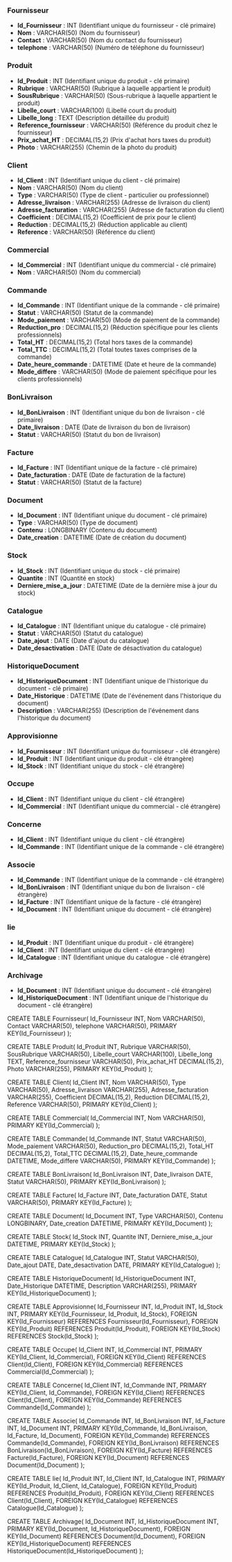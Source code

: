 ### Fournisseur
- **Id_Fournisseur** : INT (Identifiant unique du fournisseur - clé primaire)
- **Nom** : VARCHAR(50) (Nom du fournisseur)
- **Contact** : VARCHAR(50) (Nom du contact du fournisseur)
- **telephone** : VARCHAR(50) (Numéro de téléphone du fournisseur)

### Produit
- **Id_Produit** : INT (Identifiant unique du produit - clé primaire)
- **Rubrique** : VARCHAR(50) (Rubrique à laquelle appartient le produit)
- **SousRubrique** : VARCHAR(50) (Sous-rubrique à laquelle appartient le produit)
- **Libelle_court** : VARCHAR(100) (Libellé court du produit)
- **Libelle_long** : TEXT (Description détaillée du produit)
- **Reference_fournisseur** : VARCHAR(50) (Référence du produit chez le fournisseur)
- **Prix_achat_HT** : DECIMAL(15,2) (Prix d'achat hors taxes du produit)
- **Photo** : VARCHAR(255) (Chemin de la photo du produit)

### Client
- **Id_Client** : INT (Identifiant unique du client - clé primaire)
- **Nom** : VARCHAR(50) (Nom du client)
- **Type** : VARCHAR(50) (Type de client - particulier ou professionnel)
- **Adresse_livraison** : VARCHAR(255) (Adresse de livraison du client)
- **Adresse_facturation** : VARCHAR(255) (Adresse de facturation du client)
- **Coefficient** : DECIMAL(15,2) (Coefficient de prix pour le client)
- **Reduction** : DECIMAL(15,2) (Réduction applicable au client)
- **Reference** : VARCHAR(50) (Référence du client)

### Commercial
- **Id_Commercial** : INT (Identifiant unique du commercial - clé primaire)
- **Nom** : VARCHAR(50) (Nom du commercial)

### Commande
- **Id_Commande** : INT (Identifiant unique de la commande - clé primaire)
- **Statut** : VARCHAR(50) (Statut de la commande)
- **Mode_paiement** : VARCHAR(50) (Mode de paiement de la commande)
- **Reduction_pro** : DECIMAL(15,2) (Réduction spécifique pour les clients professionnels)
- **Total_HT** : DECIMAL(15,2) (Total hors taxes de la commande)
- **Total_TTC** : DECIMAL(15,2) (Total toutes taxes comprises de la commande)
- **Date_heure_commande** : DATETIME (Date et heure de la commande)
- **Mode_differe** : VARCHAR(50) (Mode de paiement spécifique pour les clients professionnels)

### BonLivraison
- **Id_BonLivraison** : INT (Identifiant unique du bon de livraison - clé primaire)
- **Date_livraison** : DATE (Date de livraison du bon de livraison)
- **Statut** : VARCHAR(50) (Statut du bon de livraison)

### Facture
- **Id_Facture** : INT (Identifiant unique de la facture - clé primaire)
- **Date_facturation** : DATE (Date de facturation de la facture)
- **Statut** : VARCHAR(50) (Statut de la facture)

### Document
- **Id_Document** : INT (Identifiant unique du document - clé primaire)
- **Type** : VARCHAR(50) (Type de document)
- **Contenu** : LONGBINARY (Contenu du document)
- **Date_creation** : DATETIME (Date de création du document)

### Stock
- **Id_Stock** : INT (Identifiant unique du stock - clé primaire)
- **Quantite** : INT (Quantité en stock)
- **Derniere_mise_a_jour** : DATETIME (Date de la dernière mise à jour du stock)

### Catalogue
- **Id_Catalogue** : INT (Identifiant unique du catalogue - clé primaire)
- **Statut** : VARCHAR(50) (Statut du catalogue)
- **Date_ajout** : DATE (Date d'ajout du catalogue)
- **Date_desactivation** : DATE (Date de désactivation du catalogue)

### HistoriqueDocument
- **Id_HistoriqueDocument** : INT (Identifiant unique de l'historique du document - clé primaire)
- **Date_Historique** : DATETIME (Date de l'événement dans l'historique du document)
- **Description** : VARCHAR(255) (Description de l'événement dans l'historique du document)

### Approvisionne
- **Id_Fournisseur** : INT (Identifiant unique du fournisseur - clé étrangère)
- **Id_Produit** : INT (Identifiant unique du produit - clé étrangère)
- **Id_Stock** : INT (Identifiant unique du stock - clé étrangère)

### Occupe
- **Id_Client** : INT (Identifiant unique du client - clé étrangère)
- **Id_Commercial** : INT (Identifiant unique du commercial - clé étrangère)

### Concerne
- **Id_Client** : INT (Identifiant unique du client - clé étrangère)
- **Id_Commande** : INT (Identifiant unique de la commande - clé étrangère)

### Associe
- **Id_Commande** : INT (Identifiant unique de la commande - clé étrangère)
- **Id_BonLivraison** : INT (Identifiant unique du bon de livraison - clé étrangère)
- **Id_Facture** : INT (Identifiant unique de la facture - clé étrangère)
- **Id_Document** : INT (Identifiant unique du document - clé étrangère)

### lie
- **Id_Produit** : INT (Identifiant unique du produit - clé étrangère)
- **Id_Client** : INT (Identifiant unique du client - clé étrangère)
- **Id_Catalogue** : INT (Identifiant unique du catalogue - clé étrangère)

### Archivage
- **Id_Document** : INT (Identifiant unique du document - clé étrangère)
- **Id_HistoriqueDocument** : INT (Identifiant unique de l'historique du document - clé étrangère)


CREATE TABLE Fournisseur(
   Id_Fournisseur INT,
   Nom VARCHAR(50),
   Contact VARCHAR(50),
   telephone VARCHAR(50),
   PRIMARY KEY(Id_Fournisseur)
);

CREATE TABLE Produit(
   Id_Produit INT,
   Rubrique VARCHAR(50),
   SousRubrique VARCHAR(50),
   Libelle_court VARCHAR(100),
   Libelle_long TEXT,
   Reference_fournisseur VARCHAR(50),
   Prix_achat_HT DECIMAL(15,2),
   Photo VARCHAR(255),
   PRIMARY KEY(Id_Produit)
);

CREATE TABLE Client(
   Id_Client INT,
   Nom VARCHAR(50),
   Type VARCHAR(50),
   Adresse_livraison VARCHAR(255),
   Adresse_facturation VARCHAR(255),
   Coefficient DECIMAL(15,2),
   Reduction DECIMAL(15,2),
   Reference VARCHAR(50),
   PRIMARY KEY(Id_Client)
);

CREATE TABLE Commercial(
   Id_Commercial INT,
   Nom VARCHAR(50),
   PRIMARY KEY(Id_Commercial)
);

CREATE TABLE Commande(
   Id_Commande INT,
   Statut VARCHAR(50),
   Mode_paiement VARCHAR(50),
   Reduction_pro DECIMAL(15,2),
   Total_HT DECIMAL(15,2),
   Total_TTC DECIMAL(15,2),
   Date_heure_commande DATETIME,
   Mode_differe VARCHAR(50),
   PRIMARY KEY(Id_Commande)
);

CREATE TABLE BonLivraison(
   Id_BonLivraison INT,
   Date_livraison DATE,
   Statut VARCHAR(50),
   PRIMARY KEY(Id_BonLivraison)
);

CREATE TABLE Facture(
   Id_Facture INT,
   Date_facturation DATE,
   Statut VARCHAR(50),
   PRIMARY KEY(Id_Facture)
);

CREATE TABLE Document(
   Id_Document INT,
   Type VARCHAR(50),
   Contenu LONGBINARY,
   Date_creation DATETIME,
   PRIMARY KEY(Id_Document)
);

CREATE TABLE Stock(
   Id_Stock INT,
   Quantite INT,
   Derniere_mise_a_jour DATETIME,
   PRIMARY KEY(Id_Stock)
);

CREATE TABLE Catalogue(
   Id_Catalogue INT,
   Statut VARCHAR(50),
   Date_ajout DATE,
   Date_desactivation DATE,
   PRIMARY KEY(Id_Catalogue)
);

CREATE TABLE HistoriqueDocument(
   Id_HistoriqueDocument INT,
   Date_Historique DATETIME,
   Description VARCHAR(255),
   PRIMARY KEY(Id_HistoriqueDocument)
);

CREATE TABLE Approvisionne(
   Id_Fournisseur INT,
   Id_Produit INT,
   Id_Stock INT,
   PRIMARY KEY(Id_Fournisseur, Id_Produit, Id_Stock),
   FOREIGN KEY(Id_Fournisseur) REFERENCES Fournisseur(Id_Fournisseur),
   FOREIGN KEY(Id_Produit) REFERENCES Produit(Id_Produit),
   FOREIGN KEY(Id_Stock) REFERENCES Stock(Id_Stock)
);

CREATE TABLE Occupe(
   Id_Client INT,
   Id_Commercial INT,
   PRIMARY KEY(Id_Client, Id_Commercial),
   FOREIGN KEY(Id_Client) REFERENCES Client(Id_Client),
   FOREIGN KEY(Id_Commercial) REFERENCES Commercial(Id_Commercial)
);

CREATE TABLE Concerne(
   Id_Client INT,
   Id_Commande INT,
   PRIMARY KEY(Id_Client, Id_Commande),
   FOREIGN KEY(Id_Client) REFERENCES Client(Id_Client),
   FOREIGN KEY(Id_Commande) REFERENCES Commande(Id_Commande)
);

CREATE TABLE Associe(
   Id_Commande INT,
   Id_BonLivraison INT,
   Id_Facture INT,
   Id_Document INT,
   PRIMARY KEY(Id_Commande, Id_BonLivraison, Id_Facture, Id_Document),
   FOREIGN KEY(Id_Commande) REFERENCES Commande(Id_Commande),
   FOREIGN KEY(Id_BonLivraison) REFERENCES BonLivraison(Id_BonLivraison),
   FOREIGN KEY(Id_Facture) REFERENCES Facture(Id_Facture),
   FOREIGN KEY(Id_Document) REFERENCES Document(Id_Document)
);

CREATE TABLE lie(
   Id_Produit INT,
   Id_Client INT,
   Id_Catalogue INT,
   PRIMARY KEY(Id_Produit, Id_Client, Id_Catalogue),
   FOREIGN KEY(Id_Produit) REFERENCES Produit(Id_Produit),
   FOREIGN KEY(Id_Client) REFERENCES Client(Id_Client),
   FOREIGN KEY(Id_Catalogue) REFERENCES Catalogue(Id_Catalogue)
);

CREATE TABLE Archivage(
   Id_Document INT,
   Id_HistoriqueDocument INT,
   PRIMARY KEY(Id_Document, Id_HistoriqueDocument),
   FOREIGN KEY(Id_Document) REFERENCES Document(Id_Document),
   FOREIGN KEY(Id_HistoriqueDocument) REFERENCES HistoriqueDocument(Id_HistoriqueDocument)
);

